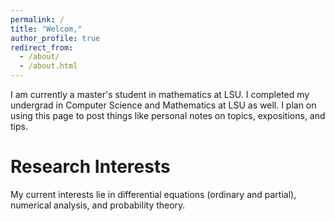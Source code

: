 ```yaml
---
permalink: /
title: "Welcom,"
author_profile: true
redirect_from: 
  - /about/
  - /about.html
---
```

I am currently a master's student in mathematics at LSU. I completed my undergrad in Computer Science and Mathematics at LSU as well. I plan on using this page to post things like personal notes on topics, expositions, and tips.

Research Interests
======
My current interests lie in differential equations (ordinary and partial), numerical analysis, and probability theory. 

